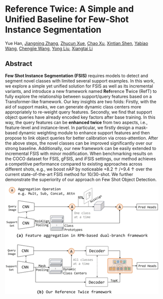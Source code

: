 # Reference Twice: A Simple and Unified Baseline for Few-Shot Instance Segmentation

Yue Han, [Jiangning Zhang](https://zhangzjn.github.io/), [Zhucun Xue](http://www.captain-whu.com/xuezhucun.html), [Chao Xu](https://scholar.google.com/citations?hl=zh-CN&user=zlq2S_0AAAAJ), [Xintian Shen](https://april.zju.edu.cn/team/xintian-shen/), [Yabiao Wang](https://scholar.google.com.hk/citations?hl=zh-CN&user=xiK4nFUAAAAJ), [Chengjie Wang](https://scholar.google.com/citations?hl=zh-CN&user=fqte5H4AAAAJ), [Yong Liu](https://april.zju.edu.cn/our-team/), [Xiangtai Li](https://lxtgh.github.io/)

## Abstract
**Few Shot Instance Segmentation (FSIS)** requires models to detect and segment novel classes with limited several support examples. In this work, we explore a simple yet unified solution for FSIS as well as its incremental variants, and introduce a new framework named **Ref**erence **T**wice (RefT) to fully explore the relationship between support/query features based on a Transformer-like framework. Our key insights are two folds: Firstly, with the aid of support masks, we can generate dynamic class centers more appropriately to re-weight query features. Secondly, we find that support object queries have already encoded key factors after base training. In this way, the query features can be **enhanced twice** from two aspects, i.e., feature-level and instance-level. In particular, we firstly design a mask-based dynamic weighting module to enhance support features and then propose to link object queries for better calibration via cross-attention. After the above steps, the novel classes can be improved significantly over our strong baseline. Additionally, our new framework can be easily extended to incremental FSIS with minor modification. When benchmarking results on the COCO dataset for FSIS, gFSIS, and iFSIS settings, our method achieves a competitive performance compared to existing approaches across different shots, e.g., we boost nAP by noticeable +8.2 $\uparrow$ /+9.4 $\uparrow$ over the current state-of-the-art FSIS method for 10/30-shot. We further demonstrate the superiority of our approach on Few Shot Object Detection.


![Figure](./fig/teaser.jpg)


